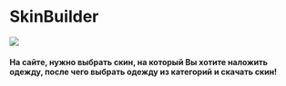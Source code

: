 <h1>SkinBuilder</h1>
<img src="https://github.com/skinbuildermd/skinbuildermd.github.io/assets/68651897/8fd3c5a7-d87e-4106-a16c-9bffd8db9374">


<h4>На сайте, нужно выбрать скин, на который Вы хотите наложить одежду, после чего выбрать одежду из категорий и скачать скин!</h4>
